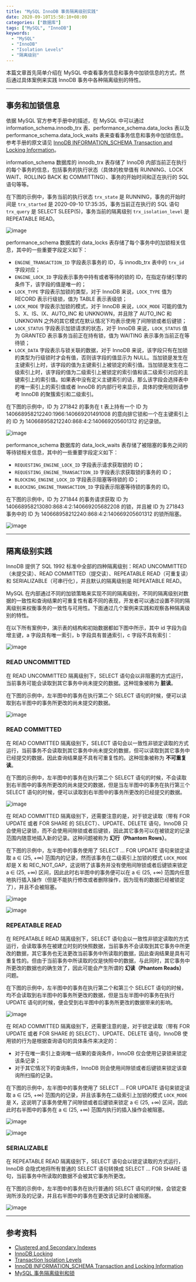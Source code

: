 ```yaml
---
title: "MySQL InnoDB 事务隔离级别实践"
date: 2020-09-10T15:58:10+08:00
categories: ["数据库"]
tags: ["MySQL", "InnoDB"]
keywords:
  - "MySQL"
  - "InnoDB"
  - "Isolation Levels"
  - "隔离级别"
---
```


本篇文章首先简单介绍在 MySQL 中查看事务信息和事务中加锁信息的方式，然后通过具体案例来实践 InnoDB 事务中各种隔离级别的特性。<!--more-->

<!--
本篇文章首先简单介绍 InnoDB 中聚簇索引和二级索引的概念和对应的数据结构，然后介绍在 MySQL 中查看事务信息和事务中加锁信息的方式，最后通过具体案例来实践 InnoDB 事务中各种隔离级别的特性。

---

## 聚簇索引和二级索引
-->

---

## 事务和加锁信息

依据 MySQL 官方参考手册中的描述，在 MySQL 中可以通过 information_schema.innodb_trx 表、performance_schema.data_locks 表以及 performance_schema.data_lock_waits 表来查看事务信息和事务中加锁信息。参考手册的原文请见 [InnoDB INFORMATION_SCHEMA Transaction and Locking Information](https://dev.mysql.com/doc/refman/8.0/en/innodb-information-schema-transactions.html)。

information_schema 数据库的 innodb_trx 表存储了 InnoDB 内部当前正在执行的每个事务的信息，包括事务的执行状态（具体的枚举值有 RUNNING、LOCK WAIT、ROLLING BACK 和 COMMITTING）、事务的开始时间和正在执行的 SQL 语句等等。

在下图的示例中，事务当前的执行状态 `trx_state` 是 RUNNING，事务的开始时间是 `trx_started` 是 2020-09-10 17:35:35，事务当前正在执行的 SQL 语句 `trx_query` 是 SELECT SLEEP(5)，事务当前的隔离级别 `trx_isolation_level` 是 REPEATABLE READ。

![image](/images/mysql-innodb-transaction-isolation-level-practice/information_schema-innodb_trx.png)

performance_schema 数据库的 data_locks 表存储了每个事务中的加锁相关信息，其中的一些重要字段定义如下：

- `ENGINE_TRANSACTION_ID` 字段表示事务的 ID，与 innodb_trx 表中的 `trx_id` 字段对应；
- `ENGINE_LOCK_ID` 字段表示事务中持有或者等待的锁的 ID，在指定存储引擎的条件下，该字段的值是唯一的；
- `LOCK_TYPE` 字段表示加锁的类型，对于 InnoDB 来说，`LOCK_TYPE` 值为 RECORD 表示行级锁，值为 TABLE 表示表级锁；
- `LOCK_MODE` 字段表示加锁的模式，对于 InnoDB 来说，`LOCK_MODE` 可能的值为 S、X、IS、IX、AUTO_INC 和 UNKNOWN，并且除了 AUTO_INC 和 UNKNOWN 之外的其它模式在默认情况下均表示使用了间隙锁或者后键锁；
- `LOCK_STATUS` 字段表示加锁请求的状态，对于 InnoDB 来说，`LOCK_STATUS` 值为 GRANTED 表示事务当前正在持有锁，值为 WAITING 表示事务当前正在等待锁；
- `LOCK_DATA` 字段表示与锁关联的数据，对于 InnoDB 来说，该字段只有在加锁的类型为行级锁时才会有值，否则该字段的值显示为 NULL。当加锁是发生在主键索引上时，该字段的值为主键索引上被锁定的索引值。当加锁是发生在二级索引上时，该字段的值为二级索引上被锁定的索引值和该二级索引对应的主键索引上的索引值。如果表中没有定义主键索引的话，那么该字段会选择表中的唯一索引上的索引值或者 InnoDB 的内部行号来显示，具体的使用规则请参考 InnoDB 的聚簇索引和二级索引。

在下图的示例中，ID 为 271842 的事务在 t 表上持有一个 ID 为 140668958212240:1966:140669201491008 的意向排它锁和一个在主键索引上的 ID 为 140668958212240:868:4:2:140669205601312 的记录锁。

![image](/images/mysql-innodb-transaction-isolation-level-practice/performance_schema-data_locks.png)

performance_schema 数据库的 data_lock_waits 表存储了被阻塞的事务之间的等待锁相关信息，其中的一些重要字段定义如下：

- `REQUESTING_ENGINE_LOCK_ID` 字段表示请求获取锁的 ID；
- `REQUESTING_ENGINE_TRANSACTION_ID` 字段表示求获取锁的事务的 ID；
- `BLOCKING_ENGINE_LOCK_ID` 字段表示阻塞等待锁的 ID；
- `BLOCKING_ENGINE_TRANSACTION_ID` 字段表示阻塞等待锁的事务的 ID。

在下图的示例中，ID 为 271844 的事务请求获取 ID 为 140668958213080:868:4:2:140669205682208 的锁，并且被 ID 为 271843 事务中的 ID 为 140668958212240:868:4:2:140669205601312 的锁所阻塞。

![image](/images/mysql-innodb-transaction-isolation-level-practice/performance_schema-data_lock_waits.png)

---

## 隔离级别实践

InnoDB 提供了 SQL 1992 标准中全部的四种隔离级别：READ UNCOMMITTED（未提交读）、READ COMMITTED（提交读）、REPEATABLE READ（可重复读）和 SERIALIZABLE（可串行化），并且默认的隔离级别是 REPEATABLE READ。

MySQL 在内部通过不同的加锁策略来实现不同的隔离级别，不同的隔离级别对数据的一致性和查询结果的可重复性有着不同的表现，开发者可以通过设置不同的隔离级别来权衡事务的一致性与可用性。下面通过几个案例来实践和观察各种隔离级别的特性。

在以下所有案例中，演示表的结构和初始数据都如下图中所示，其中 id 字段为自增主键，a 字段具有唯一索引，b 字段具有普通索引，c 字段不具有索引：

![image](/images/mysql-innodb-transaction-isolation-level-practice/init-table-and-data.png)

### READ UNCOMMITTED

在 READ UNCOMMITTED 隔离级别下，SELECT 语句会以非阻塞的方式运行，当前事务可能会读取到其它事务中尚未提交的数据。这种现象被称为 **脏读**。

在下图的示例中，左半图中的事务在执行第二个 SELECT 语句的时候，便可以读取到右半图中的事务所更改的尚未提交的数据。

![image](/images/mysql-innodb-transaction-isolation-level-practice/read-uncommitted.png)

### READ COMMITTED

在 READ COMMITTED 隔离级别下，SELECT 语句会以一致性非锁定读取的方式运行，当前事务不会读取到其它事务中尚未提交的数据，但可以读取到其它事务中已经提交的数据，因此查询结果是不具有可重复性的。这种现象被称为 **不可重复读**。

在下图的示例中，左半图中的事务在执行第二个 SELECT 语句的时候，不会读取到右半图中的事务所更改的尚未提交的数据，但是当左半图中的事务在执行第三个 SELECT 语句的时候，便可以读取到右半图中的事务所更改的已经提交的数据。

![image](/images/mysql-innodb-transaction-isolation-level-practice/read-committed.png)

在 READ COMMITTED 隔离级别下，还需要注意的是，对于锁定读取（带有 FOR UPDATE 或者 FOR SHARE 的 SELECT）、UPDATE、DELETE 语句，InnoDB 只会使用记录锁，而不会使用间隙锁或者后键锁，因此其它事务可以在被锁定的记录范围内随意地插入新的记录。这种问题被称为 **幻行（Phantom Rows）**。

在下图的示例中，左半图中的事务使用了 SELECT ... FOR UPDATE 语句来锁定读取 a ∈ (25, +∞) 范围内的记录，然而该事务在二级索引上加锁的模式 `LOCK_MODE` 却是 X 和 REC_NOT_GAP，这说明了该事务并没有使用间隙锁或者后键锁来锁定 a ∈ (25, +∞) 区间，因此此时右半图中的事务便可以在 a ∈ (25, +∞) 范围内任意地执行插入操作（但是不能执行修改或者删除操作，因为现有的数据已经被锁定了），并且不会被阻塞。

![image](/images/mysql-innodb-transaction-isolation-level-practice/read-committed-phantom-rows-1.png)

![image](/images/mysql-innodb-transaction-isolation-level-practice/read-committed-phantom-rows-2.png)

### REPEATABLE READ

在 REPEATABLE READ 隔离级别下，SELECT 语句会以一致性非锁定读取的方式运行，会读取事务在被建立时刻的快照数据，当前事务不会读取到其它事务中所更改的数据，其它事务也无法更改当前事务中所读取的数据，因此查询结果是具有可重复性的。但由于当前事务中所读取的仅是快照中的数据，与此同时，其它事务中所更改的数据也的确生效了，因此可能会产生所谓的 **幻读（Phantom Reads）** 问题。

在下图的示例中，左半图中的事务在执行第二个和第三个 SELECT 语句的时候，均不会读取到右半图中的事务所更改的数据，但是当左半图中的事务在执行 UPDATE 语句的时候，便会受到右半图中的事务所更改的数据带来的影响。

![image](/images/mysql-innodb-transaction-isolation-level-practice/repeatable-read.png)

在 READ COMMITTED 隔离级别下，还需要注意的是，对于锁定读取（带有 FOR UPDATE 或者 FOR SHARE 的 SELECT）、UPDATE、DELETE 语句，InnoDB 使用锁的行为是根据查询语句的具体条件来决定的：

- 对于在唯一索引上查询唯一结果的查询条件，InnoDB 仅会使用记录锁来锁定该条记录；
- 对于其它情况下的查询条件，InnoDB 则会使用间隙锁或者后键锁来锁定该查询所扫描的记录。

在下图的示例中，左半图中的事务使用了 SELECT ... FOR UPDATE 语句来锁定读取 a ∈ (25, +∞) 范围内的记录，并且该事务在二级索引上加锁的模式 `LOCK_MODE` 是 X，这说明了该事务使用了间隙锁或者后键锁来锁定 a ∈ (25, +∞) 区间，因此此时右半图中的事务在 a ∈ (25, +∞) 范围内执行的插入操作会被阻塞。

![image](/images/mysql-innodb-transaction-isolation-level-practice/repeatable-read-phantom-reads-1.png)

![image](/images/mysql-innodb-transaction-isolation-level-practice/repeatable-read-phantom-reads-2.png)

### SERIALIZABLE

在 REPEATABLE READ 隔离级别下，SELECT 语句会以锁定读取的方式运行，InnoDB 会隐式地将所有普通的 SELECT 语句转换成 SELECT ... FOR SHARE 语句，当前事务中所读取的数据不会被其它事务所更改。

在下图的示例中，左半图中的事务在执行普通的 SELECT 语句的时候，会锁定查询所涉及的记录，并且右半图中的事务在更改该记录时会被阻塞。

![image](/images/mysql-innodb-transaction-isolation-level-practice/serializable.png)

---

## 参考资料

- [Clustered and Secondary Indexes](https://dev.mysql.com/doc/refman/8.0/en/innodb-index-types.html)
- [InnoDB Locking](https://dev.mysql.com/doc/refman/8.0/en/innodb-locking.html)
- [Transaction Isolation Levels](https://dev.mysql.com/doc/refman/8.0/en/innodb-transaction-isolation-levels.html)
- [InnoDB INFORMATION_SCHEMA Transaction and Locking Information](https://dev.mysql.com/doc/refman/8.0/en/innodb-information-schema-transactions.html)
- [MySQL 事务隔离级别和锁](https://developer.ibm.com/zh/technologies/databases/articles/os-mysql-transaction-isolation-levels-and-locks/)
